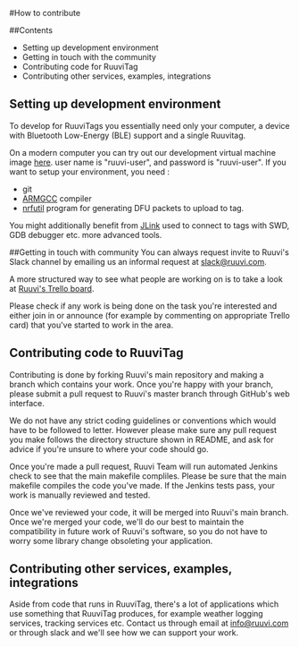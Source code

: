 #How to contribute

##Contents
- Setting up development environment
- Getting in touch with the community
- Contributing code for RuuviTag
- Contributing other services, examples, integrations

## Setting up development environment
To develop for RuuviTags you essentially need only your computer, a device with Bluetooth Low-Energy (BLE) support 
and a single Ruuvitag. 

On a modern computer you can try out our development virtual machine image [here](http://46.101.140.152/RuuviBuilder_public_01.ova).
user name is "ruuvi-user", and password is "ruuvi-user".
If you want to setup your environment, you need :

- git
- [ARMGCC](https://launchpad.net/gcc-arm-embedded) compiler
- [nrfutil](https://github.com/NordicSemiconductor/pc-nrfutil) program for generating DFU packets to upload to tag. 

You might additionally benefit from [JLink](https://www.segger.com/jlink-debug-probes.html) used to 
connect to tags with SWD, GDB debugger etc. more advanced tools.

##Getting in touch with community
You can always request invite to Ruuvi's Slack channel by emailing us an informal request at [slack@ruuvi.com](mailto:slack@ruuvi.com). 

A more structured way to see what people are working on is to take a look at [Ruuvi's Trello board](https://trello.com/b/kz1llpvK/ruuvitag-firmware). 

Please check if any work is being done on the task you're interested and either join in or announce (for example by commenting on appropriate Trello card) that you've started to work in the area.

## Contributing code to RuuviTag
Contributing is done by forking Ruuvi's main repository and making a branch which contains your work.
Once you're happy with your branch, please submit a pull request to Ruuvi's master branch through GitHub's web interface. 

We do not have any strict coding guidelines or conventions which would have to be followed to letter. 
However please make sure any pull request you make follows the directory structure shown in README, and ask
for advice if you're unsure to where your code should go. 

Once you're made a pull request, Ruuvi Team will run automated Jenkins check to see that the main makefile
compliles. Please be sure that the main makefile compiles the code you've made. If the Jenkins tests
pass, your work is manually reviewed and tested. 

Once we've reviewed your code, it will be merged into Ruuvi's main branch. Once we're merged your code,
we'll do our best to maintain the compatibility in future work of Ruuvi's software, so you do not have to worry some library change obsoleting your application.

## Contributing other services, examples, integrations
Aside from code that runs in RuuviTag, there's a lot of applications which use something that RuuviTag produces, for example weather logging services, tracking services etc. Contact us through email at [info@ruuvi.com](mailto:info@ruuvi.com) or through slack and we'll see how we can support your work.

